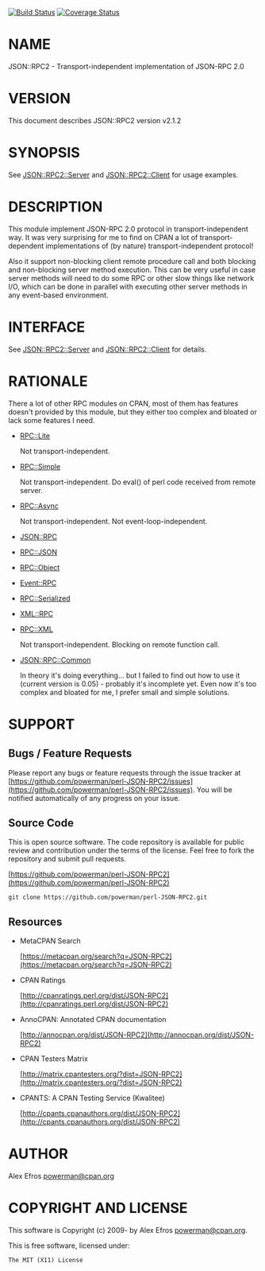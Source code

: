 [![Build Status](https://travis-ci.org/powerman/perl-JSON-RPC2.svg?branch=master)](https://travis-ci.org/powerman/perl-JSON-RPC2)
[![Coverage Status](https://coveralls.io/repos/powerman/perl-JSON-RPC2/badge.svg?branch=master)](https://coveralls.io/r/powerman/perl-JSON-RPC2?branch=master)

# NAME

JSON::RPC2 - Transport-independent implementation of JSON-RPC 2.0

# VERSION

This document describes JSON::RPC2 version v2.1.2

# SYNOPSIS

See [JSON::RPC2::Server](https://metacpan.org/pod/JSON%3A%3ARPC2%3A%3AServer) and [JSON::RPC2::Client](https://metacpan.org/pod/JSON%3A%3ARPC2%3A%3AClient) for usage examples.

# DESCRIPTION

This module implement JSON-RPC 2.0 protocol in transport-independent way.
It was very surprising for me to find on CPAN a lot of transport-dependent
implementations of (by nature) transport-independent protocol!

Also it support non-blocking client remote procedure call and both
blocking and non-blocking server method execution. This can be very useful
in case server methods will need to do some RPC or other slow things like
network I/O, which can be done in parallel with executing other server
methods in any event-based environment.

# INTERFACE

See [JSON::RPC2::Server](https://metacpan.org/pod/JSON%3A%3ARPC2%3A%3AServer) and [JSON::RPC2::Client](https://metacpan.org/pod/JSON%3A%3ARPC2%3A%3AClient) for details.

# RATIONALE

There a lot of other RPC modules on CPAN, most of them has features doesn't
provided by this module, but they either too complex and bloated or lack
some features I need.

- [RPC::Lite](https://metacpan.org/pod/RPC%3A%3ALite)

    Not transport-independent.

- [RPC::Simple](https://metacpan.org/pod/RPC%3A%3ASimple)

    Not transport-independent.
    Do eval() of perl code received from remote server.

- [RPC::Async](https://metacpan.org/pod/RPC%3A%3AAsync)

    Not transport-independent.
    Not event-loop-independent.

- [JSON::RPC](https://metacpan.org/pod/JSON%3A%3ARPC)
- [RPC::JSON](https://metacpan.org/pod/RPC%3A%3AJSON)
- [RPC::Object](https://metacpan.org/pod/RPC%3A%3AObject)
- [Event::RPC](https://metacpan.org/pod/Event%3A%3ARPC)
- [RPC::Serialized](https://metacpan.org/pod/RPC%3A%3ASerialized)
- [XML::RPC](https://metacpan.org/pod/XML%3A%3ARPC)
- [RPC::XML](https://metacpan.org/pod/RPC%3A%3AXML)

    Not transport-independent.
    Blocking on remote function call.

- [JSON::RPC::Common](https://metacpan.org/pod/JSON%3A%3ARPC%3A%3ACommon)

    In theory it's doing everything... but I failed to find out how to use it
    (current version is 0.05) - probably it's incomplete yet. Even now it's
    too complex and bloated for me, I prefer small and simple solutions.

# SUPPORT

## Bugs / Feature Requests

Please report any bugs or feature requests through the issue tracker
at [https://github.com/powerman/perl-JSON-RPC2/issues](https://github.com/powerman/perl-JSON-RPC2/issues).
You will be notified automatically of any progress on your issue.

## Source Code

This is open source software. The code repository is available for
public review and contribution under the terms of the license.
Feel free to fork the repository and submit pull requests.

[https://github.com/powerman/perl-JSON-RPC2](https://github.com/powerman/perl-JSON-RPC2)

    git clone https://github.com/powerman/perl-JSON-RPC2.git

## Resources

- MetaCPAN Search

    [https://metacpan.org/search?q=JSON-RPC2](https://metacpan.org/search?q=JSON-RPC2)

- CPAN Ratings

    [http://cpanratings.perl.org/dist/JSON-RPC2](http://cpanratings.perl.org/dist/JSON-RPC2)

- AnnoCPAN: Annotated CPAN documentation

    [http://annocpan.org/dist/JSON-RPC2](http://annocpan.org/dist/JSON-RPC2)

- CPAN Testers Matrix

    [http://matrix.cpantesters.org/?dist=JSON-RPC2](http://matrix.cpantesters.org/?dist=JSON-RPC2)

- CPANTS: A CPAN Testing Service (Kwalitee)

    [http://cpants.cpanauthors.org/dist/JSON-RPC2](http://cpants.cpanauthors.org/dist/JSON-RPC2)

# AUTHOR

Alex Efros <powerman@cpan.org>

# COPYRIGHT AND LICENSE

This software is Copyright (c) 2009- by Alex Efros <powerman@cpan.org>.

This is free software, licensed under:

    The MIT (X11) License
